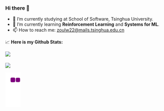 ### Hi there 👋

<!--
**Photooon/Photooon** is a ✨ _special_ ✨ repository because its `README.md` (this file) appears on your GitHub profile.

Here are some ideas to get you started:

- 🔭 I’m currently working on ...
- 🌱 I’m currently learning ...
- 👯 I’m looking to collaborate on ...
- 🤔 I’m looking for help with ...
- 💬 Ask me about ...
- 📫 How to reach me: ...
- 😄 Pronouns: ...
- ⚡ Fun fact: ...
-->

- 🏫 I’m currently studying at School of Software, Tsinghua University.
- 🌱 I’m currently learning **Reinforcement Learning** and **Systems for ML**.
- 📫 How to reach me: zoulw22@mails.tsinghua.edu.cn

📈 **Here is my Github Stats:**

<a href=""> <img align="center" src="https://github-readme-stats-sigma-five.vercel.app/api?username=Photooon&theme=react"/></a>
<br></br>
<a href=""> <img align="center" src="https://github-readme-stats-sigma-five.vercel.app/api/top-langs/?username=Photooon&theme=react"/></a>

![snake gif](https://github.com/Photooon/Photooon/blob/output/github-contribution-grid-snake.gif)
